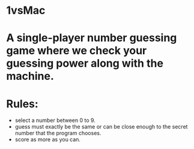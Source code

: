 # 1vsMac

# A single-player number guessing game where we check your guessing power along with the machine.

# Rules: 
+ select a number between 0 to 9. 
+ guess must exactly be the same or can be close enough to the secret number that the program chooses. 
+ score as more as you can.
